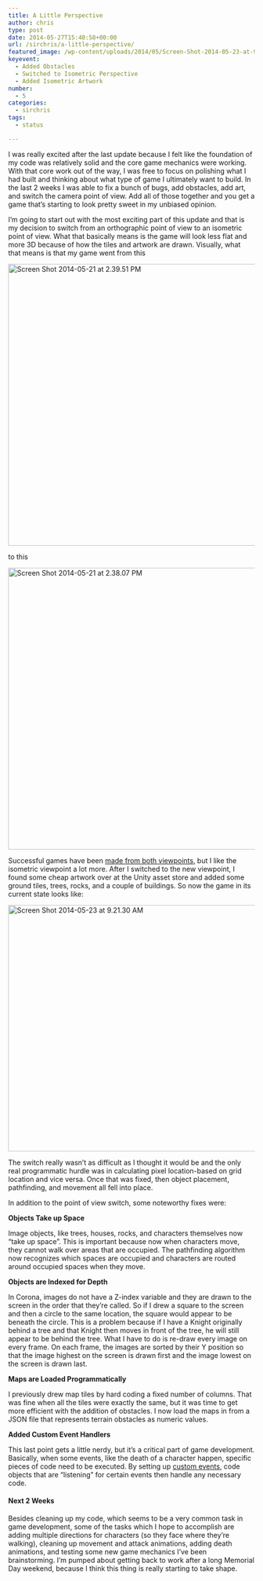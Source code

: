 ```yaml
---
title: A Little Perspective
author: chris
type: post
date: 2014-05-27T15:40:58+00:00
url: /sirchris/a-little-perspective/
featured_image: /wp-content/uploads/2014/05/Screen-Shot-2014-05-23-at-9.21.30-AM-1.png
keyevent:
  - Added Obstacles
  - Switched to Isometric Perspective
  - Added Isometric Artwork
number:
  - 5
categories:
  - sirchris
tags:
  - status

---
```

I was really excited after the last update because I felt like the foundation of my code was relatively solid and the core game mechanics were working. With that core work out of the way, I was free to focus on polishing what I had built and thinking about what type of game I ultimately want to build. In the last 2 weeks I was able to fix a bunch of bugs, add obstacles, add art, and switch the camera point of view. Add all of those together and you get a game that&#8217;s starting to look pretty sweet in my unbiased opinion.
<!--more-->

I&#8217;m going to start out with the most exciting part of this update and that is my decision to switch from an orthographic point of view to an isometric point of view. What that basically means is the game will look less flat and more 3D because of how the tiles and artwork are drawn. Visually, what that means is that my game went from this

<div class="inlineimg">
  <img src="http://localhost:8888/wp-content/uploads/2014/05/Screen-Shot-2014-05-21-at-2.39.51-PM-1.png" alt="Screen Shot 2014-05-21 at 2.39.51 PM" width="764" height="574" class="alignnone size-full wp-image-569" />
</div>

to this

<div class="inlineimg">
  <img src="http://localhost:8888/wp-content/uploads/2014/05/Screen-Shot-2014-05-21-at-2.38.07-PM-1.png" alt="Screen Shot 2014-05-21 at 2.38.07 PM" width="768" height="574" class="alignnone size-full wp-image-570" srcset="http://localhost:8888/wp-content/uploads/2014/05/Screen-Shot-2014-05-21-at-2.38.07-PM-1.png 1025w, http://localhost:8888/wp-content/uploads/2014/05/Screen-Shot-2014-05-21-at-2.38.07-PM-1-300x224.png 300w, http://localhost:8888/wp-content/uploads/2014/05/Screen-Shot-2014-05-21-at-2.38.07-PM-1-768x573.png 768w, http://localhost:8888/wp-content/uploads/2014/05/Screen-Shot-2014-05-21-at-2.38.07-PM-1-1024x764.png 1024w" sizes="(max-width: 768px) 100vw, 768px" />
</div>

Successful games have been [made from both viewpoints][1], but I like the isometric viewpoint a lot more. After I switched to the new viewpoint, I found some cheap artwork over at the Unity asset store and added some ground tiles, trees, rocks, and a couple of buildings. So now the game in its current state looks like:

<div class="inlineimg">
  <img src="http://localhost:8888/wp-content/uploads/2014/05/Screen-Shot-2014-05-23-at-9.21.30-AM-1.png" alt="Screen Shot 2014-05-23 at 9.21.30 AM" width="769" height="502" class="alignnone size-full wp-image-571" srcset="http://localhost:8888/wp-content/uploads/2014/05/Screen-Shot-2014-05-23-at-9.21.30-AM-1.png 961w, http://localhost:8888/wp-content/uploads/2014/05/Screen-Shot-2014-05-23-at-9.21.30-AM-1-300x196.png 300w, http://localhost:8888/wp-content/uploads/2014/05/Screen-Shot-2014-05-23-at-9.21.30-AM-1-768x502.png 768w" sizes="(max-width: 769px) 100vw, 769px" />
</div>

The switch really wasn&#8217;t as difficult as I thought it would be and the only real programmatic hurdle was in calculating pixel location-based on grid location and vice versa. Once that was fixed, then object placement, pathfinding, and movement all fell into place.

In addition to the point of view switch, some noteworthy fixes were:

**Objects Take up Space**
  
Image objects, like trees, houses, rocks, and characters themselves now &#8220;take up space&#8221;. This is important because now when characters move, they cannot walk over areas that are occupied. The pathfinding algorithm now recognizes which spaces are occupied and characters are routed around occupied spaces when they move.

**Objects are Indexed for Depth**
  
In Corona, images do not have a Z-index variable and they are drawn to the screen in the order that they&#8217;re called. So if I drew a square to the screen and then a circle to the same location, the square would appear to be beneath the circle. This is a problem because if I have a Knight originally behind a tree and that Knight then moves in front of the tree, he will still appear to be behind the tree. What I have to do is re-draw every image on every frame. On each frame, the images are sorted by their Y position so that the image highest on the screen is drawn first and the image lowest on the screen is drawn last.

**Maps are Loaded Programmatically**
  
I previously drew map tiles by hard coding a fixed number of columns. That was fine when all the tiles were exactly the same, but it was time to get more efficient with the addition of obstacles. I now load the maps in from a JSON file that represents terrain obstacles as numeric values.

**Added Custom Event Handlers**
  
This last point gets a little nerdy, but it&#8217;s a critical part of game development. Basically, when some events, like the death of a character happen, specific pieces of code need to be executed. By setting up [custom events][2], code objects that are &#8220;listening&#8221; for certain events then handle any necessary code.

#### Next 2 Weeks

Besides cleaning up my code, which seems to be a very common task in game development, some of the tasks which I hope to accomplish are adding multiple directions for characters (so they face where they&#8217;re walking), cleaning up movement and attack animations, adding death animations, and testing some new game mechanics I&#8217;ve been brainstorming. I&#8217;m pumped about getting back to work after a long Memorial Day weekend, because I think this thing is really starting to take shape.

 [1]: http://battleofbrothers.com/sirchris/common-turn-based-game-projection-techniques
 [2]: http://coronalabs.com/blog/2012/06/26/how-to-use-custom-events-in-corona/